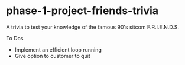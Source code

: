 # phase-1-project-friends-trivia
A trivia to test your knowledge of the famous 90's sitcom F.R.I.E.N.D.S.

To Dos

- Implement an efficient loop running
- Give option to customer to quit
